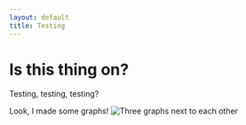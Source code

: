 ```yaml
---
layout: default
title: Testing
---
```

<div class="blurb">
	<h1>Is this thing on?</h1>
	<p>Testing, testing, testing?</p>
	
</div><!-- /.blurb -->

Look, I made some graphs!
![Three graphs next to each other](https://radicalprecursor.github.io/Figure_2.png)
